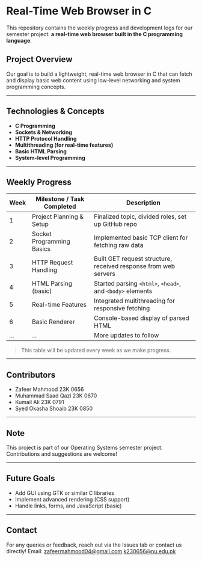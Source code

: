 # Real-Time Web Browser in C

This repository contains the weekly progress and development logs for our semester project: **a real-time web browser built in the C programming language**.

## Project Overview

Our goal is to build a lightweight, real-time web browser in C that can fetch and display basic web content using low-level networking and system programming concepts.

---

## Technologies & Concepts

- **C Programming**
- **Sockets & Networking**
- **HTTP Protocol Handling**
- **Multithreading (for real-time features)**
- **Basic HTML Parsing**
- **System-level Programming**

---

## Weekly Progress

| Week | Milestone / Task Completed | Description |
|------|----------------------------|-------------|
| 1    | Project Planning & Setup   | Finalized topic, divided roles, set up GitHub repo |
| 2    | Socket Programming Basics  | Implemented basic TCP client for fetching raw data |
| 3    | HTTP Request Handling      | Built GET request structure, received response from web servers |
| 4    | HTML Parsing (basic)       | Started parsing `<html>`, `<head>`, and `<body>` elements |
| 5    | Real-time Features         | Integrated multithreading for responsive fetching |
| 6    | Basic Renderer             | Console-based display of parsed HTML |
| ...  | ...                        | More updates to follow |

> This table will be updated every week as we make progress.

---

## Contributors

- Zafeer Mahmood     23K 0656
- Muhammad Saad Qazi 23K 0670
- Kumail Ali         23K 0791
- Syed Okasha Shoaib 23K 0850

---

## Note

This project is part of our Operating Systems semester project. Contributions and suggestions are welcome!

---

## Future Goals

- Add GUI using GTK or similar C libraries  
- Implement advanced rendering (CSS support)  
- Handle links, forms, and JavaScript (basic)

---

## Contact

For any queries or feedback, reach out via the Issues tab or contact us directly!
Email: zafeermahmood04@gmail.com
       k230656@nu.edu.pk



